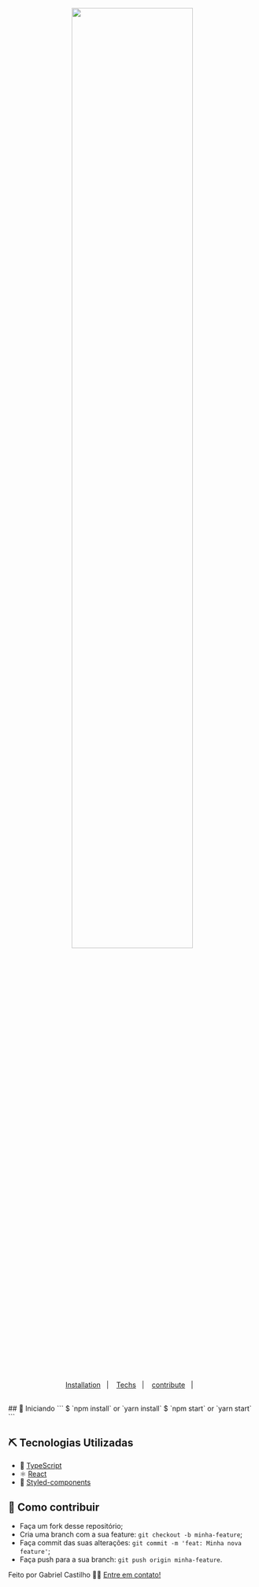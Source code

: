 <p align="center">
  <img src="./img/model.png" width="70%"/>
</p>

<br>


##

<p align="center" style="margin-top: 20px">
  <a href="#getting_started">Installation</a>&nbsp;&nbsp;&nbsp;|&nbsp;&nbsp;&nbsp;
  <a href="#built_usingt">Techs</a>&nbsp;&nbsp;&nbsp;|&nbsp;&nbsp;&nbsp;
  <a href="#contributing-">contribute</a>&nbsp;&nbsp;&nbsp;|&nbsp;&nbsp;&nbsp;
</p>

<br>
## 🏁 Iniciando <a name = "getting_started"></a>
```
$ `npm install` or `yarn install`
$ `npm start` or `yarn start`
```

## ⛏️ Tecnologias Utilizadas <a name = "built_using"></a>

- 🔵 [TypeScript][typescript]
- ⚛️ [React][reactjs]
- 💅 [Styled-components]

## 🤔 Como contribuir <a name = "contribute"></a>

- Faça um fork desse repositório;
- Cria uma branch com a sua feature: `git checkout -b minha-feature`;
- Faça commit das suas alterações: `git commit -m 'feat: Minha nova feature'`;
- Faça push para a sua branch: `git push origin minha-feature`.

Feito por Gabriel Castilho 👋🏽 [Entre em contato!](https://www.linkedin.com/in/gabrielcastilhov/)

[typescript]: https://www.typescriptlang.org/
[reactjs]: https://reactjs.org
[styled-components]:https://styled-components.com/
